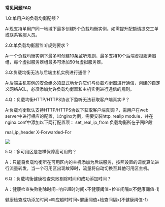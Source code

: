 **常见问题FAQ**

1.Q:单用户的负载均衡配额？

A:现支持单用户同一地域下最多创建5个负载均衡实例，如需提升配额请提交工单或联系客服人员。

2.Q:单负载均衡器监听规则要求？

A:一个负载均衡实例下最多可创建10条监听规则，最多支持10个后端虚拟服务器组，每个虚拟服务器组最多可添加50台虚拟服务器。

3.Q:负载均衡无法与后端主机实例进行通信？

A:后端主机实例的安全组必须显式地允许它们与负载均衡器进行通信，创建的自定义网络ACL，必须添加允许负载均衡器和主机实例进行通信的规则。

4.Q：负载均衡HTTP/HTTPS协议下监听无法获取客户端真实IP？

A:负载均衡默认支持HTTP/HTTPS协议下获取客户端真实IP，需用户在web server中进行相应的配置，以nginx为例，需要安装http_realip module，并在nginx.conf中添加以下两行配置项：
set_real_ip_from 负载均衡所在子网IP段

real_ip_header X-Forwarded-For

![](https://img1.jcloudcs.com/cms/81462791-dbe4-4308-a0f3-1fe77b045d9f20170410164612.png)

5.Q：多可用区是怎样保障高可用的？

A：只能将负载均衡所在可用区内的主机添加为后端服务，按照设置的调度算法进行流量转发，当一个可用区出现故障时，流量将自动切换至其他可用区主机。

6.Q：负载均衡健康检查失败剔除时间和成功添加时间？

A：健康检查失败剔除时间=响应超时时间×不健康阈值+检查间隔x(不健康阈值-1)

健康检查成功添加时间=响应超时时间×健康阈值+检查间隔x(不健康阈值-1)